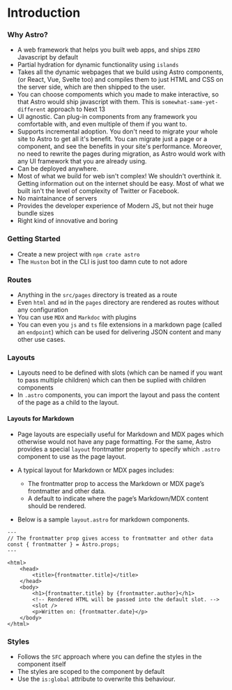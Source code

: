 # Introduction

### Why Astro?

- A web framework that helps you built web apps, and ships `ZERO` Javascript by default
- Partial hydration for dynamic functionality using `islands`
- Takes all the dynamic webpages that we build using Astro components, (or React, Vue, Svelte too) and compiles them to just HTML and CSS on the server side, which are then shipped to the user.
- You can choose compoments which you made to make interactive, so that Astro would ship javascript with them. This is `somewhat-same-yet-different` approach to Next 13
- UI agnostic. Can plug-in components from any framework you comfortable with, and even multiple of them if you want to.
- Supports incremental adoption. You don't need to migrate your whole site to Astro to get all it's benefit. You can migrate just a page or a component, and see the benefits in your site's performance. Moreover, no need to rewrite the pages during migration, as Astro would work with any UI framework that you are already using.
- Can be deployed anywhere.
- Most of what we build for web isn't complex! We shouldn't overthink it. Getting information out on the internet should be easy. Most of what we built isn't the level of complexity of Twitter or Facebook.
- No maintainance of servers
- Provides the developer experience of Modern JS, but not their huge bundle sizes
- Right kind of innovative and boring

### Getting Started

- Create a new project with `npm crate astro`
- The `Huston` bot in the CLI is just too damn cute to not adore

### Routes

- Anything in the `src/pages` directory is treated as a route
- Even `html` and `md` in the `pages` directory are rendered as routes without any configuration
- You can use `MDX` and `Markdoc` with plugins
- You can even you `js` and `ts` file extensions in a markdown page (called an `endpoint`) which can be used for delivering JSON content and many other use cases.

### Layouts

- Layouts need to be defined with slots (which can be named if you want to pass multiple children) which can then be suplied with children components
- In `.astro` components, you can import the layout and pass the content of the page as a child to the layout.

#### Layouts for Markdown

- Page layouts are especially useful for Markdown and MDX pages which otherwise would not have any page formatting. For the same, Astro provides a special `layout` frontmatter property to specify which `.astro` component to use as the page layout.
- A typical layout for Markdown or MDX pages includes:

  - The frontmatter prop to access the Markdown or MDX page’s frontmatter and other data.
  - A default <slot /> to indicate where the page’s Markdown/MDX content should be rendered.

- Below is a sample `layout.astro` for markdown components.

```astro
---
// The frontmatter prop gives access to frontmatter and other data
const { frontmatter } = Astro.props;
---

<html>
	<head>
		<title>{frontmatter.title}</title>
	</head>
	<body>
		<h1>{frontmatter.title} by {frontmatter.author}</h1>
		<!-- Rendered HTML will be passed into the default slot. -->
		<slot />
		<p>Written on: {frontmatter.date}</p>
	</body>
</html>
```

### Styles

- Follows the `SFC` approach where you can define the styles in the component itself
- The styles are scoped to the component by default
- Use the `is:global` attribute to overwrite this behaviour.
